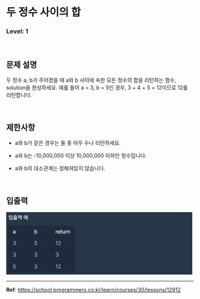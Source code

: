 # 두 정수 사이의 합

### Level: 1

<br>

## 문제 설명

두 정수 a, b가 주어졌을 때 a와 b 사이에 속한 모든 정수의 합을 리턴하는 함수, solution을 완성하세요.
예를 들어 a = 3, b = 5인 경우, 3 + 4 + 5 = 12이므로 12를 리턴합니다.

<br>

## 제한사항

- a와 b가 같은 경우는 둘 중 아무 수나 리턴하세요.

- a와 b는 -10,000,000 이상 10,000,000 이하인 정수입니다.

- a와 b의 대소관계는 정해져있지 않습니다.

<br>

## 입출력

<img src="./exam_1.png" style="width: 500px" alt="exam_1">

---

**Ref**: https://school.programmers.co.kr/learn/courses/30/lessons/12912